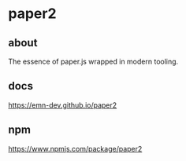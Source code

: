 # paper2

## about

The essence of paper.js wrapped in modern tooling.

## docs

https://emn-dev.github.io/paper2

## npm

https://www.npmjs.com/package/paper2
